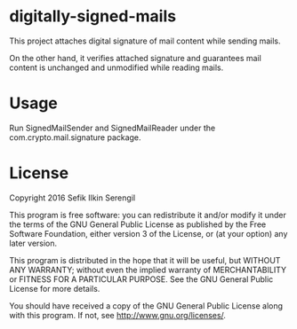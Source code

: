 # digitally-signed-mails
This project attaches digital signature of mail content while sending mails. 

On the other hand, it verifies attached signature and guarantees mail content is unchanged and unmodified while reading mails.

Usage
=====

Run SignedMailSender and SignedMailReader under the com.crypto.mail.signature package. 

License
=======

Copyright 2016 Sefik Ilkin Serengil

This program is free software: you can redistribute it and/or modify it under the terms of the GNU General Public License as published by the Free Software Foundation, either version 3 of the License, or (at your option) any later version.

This program is distributed in the hope that it will be useful, but WITHOUT ANY WARRANTY; without even the implied warranty of MERCHANTABILITY or FITNESS FOR A PARTICULAR PURPOSE.  See the GNU General Public License for more details.

You should have received a copy of the GNU General Public License along with this program.  If not, see <http://www.gnu.org/licenses/>.

